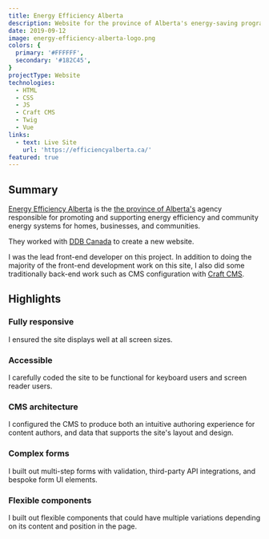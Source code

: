 ```yaml
---
title: Energy Efficiency Alberta
description: Website for the province of Alberta's energy-saving program.
date: 2019-09-12
image: energy-efficiency-alberta-logo.png
colors: {
  primary: '#FFFFFF',
  secondary: '#182C45',
}
projectType: Website
technologies:
  - HTML
  - CSS
  - JS
  - Craft CMS
  - Twig
  - Vue
links:
  - text: Live Site
    url: 'https://efficiencyalberta.ca/'
featured: true
---
```


## Summary
[Energy Efficiency Alberta](https://efficiencyalberta.ca/) is the [the province of Alberta's](https://www.alberta.ca/) agency responsible for promoting and supporting energy efficiency and community energy systems for homes, businesses, and communities.

They worked with [DDB Canada](https://www.ddb.ca/) to create a new website.

I was the lead front-end developer on this project. In addition to doing the majority of the front-end development work on this site, I also did some traditionally back-end work such as CMS configuration with [Craft CMS](https://craftcms.com/).

## Highlights

### Fully responsive
I ensured the site displays well at all screen sizes.

### Accessible
I carefully coded the site to be functional for keyboard users and screen reader users.

### CMS architecture
I configured the CMS to produce both an intuitive authoring experience for content authors, and data that supports the site's layout and design.

### Complex forms
I built out multi-step forms with validation, third-party API integrations, and bespoke form UI elements.

### Flexible components
I built out flexible components that could have multiple variations depending on its content and position in the page.
